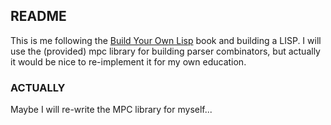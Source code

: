 ## README
This is me following the [Build Your Own Lisp](http://www.buildyourownlisp.com/) book and building a LISP. I will use the (provided) mpc library for building parser combinators, but actually it would be nice to re-implement it for my own education.

### ACTUALLY
Maybe I will re-write the MPC library for myself...
